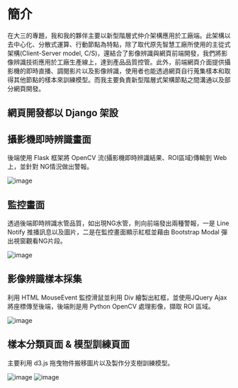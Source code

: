 # 簡介
在大三的專題，我和我的夥伴主要以新型階層式仲介架構應用於工廠端。此架構以去中心化、分散式運算、行動節點為特點，除了取代原先智慧工廠所使用的主從式架構(Client-Server model, C/S)，還結合了影像辨識與網頁前端開發，我們將影像辨識技術應用於工廠生產線上，達到產品品質控管。此外，前端網頁介面提供攝影機的即時直播、調閱影片以及影像辨識，使用者也能透過網頁自行蒐集樣本和取得其他節點的樣本來訓練模型。而我主要負責新型階層式架構節點之間溝通以及部分網頁開發。

## 網頁開發都以 Django 架設

## 攝影機即時辨識畫面
後端使用 Flask 框架將 OpenCV 流(攝影機即時辨識結果、ROI區域)傳輸到 Web 上，並針對 NG情況做出警報。 

![image](https://user-images.githubusercontent.com/68286984/118290053-95a64600-b508-11eb-94f9-9ed5bd340dab.png)

## 監控畫面 
透過後端即時辨識水管品質，如出現NG水管，則向前端發出兩種警報，一是 Line Notify 推播訊息以及圖片，二是在監控畫面顯示紅框並藉由 Bootstrap Modal 彈出視窗觀看NG片段。

![image](https://user-images.githubusercontent.com/68286984/118290709-51677580-b509-11eb-82a9-8dac75165c22.png)

## 影像辨識樣本採集
利用 HTML MouseEvent 監控滑鼠並利用 Div 繪製出紅框，並使用JQuery Ajax 將座標傳至後端，後端則是用 Python OpenCV 處理影像，擷取 ROI 區域。

![image](https://user-images.githubusercontent.com/68286984/118290781-6512dc00-b509-11eb-81fa-a662d696474e.png)

## 樣本分類頁面 & 模型訓練頁面
主要利用 d3.js 拖曳物件搬移圖片以及製作分支樹訓練模型。

![image](https://user-images.githubusercontent.com/68286984/118290857-7a880600-b509-11eb-8379-6fa5903d9bb0.png)
![image](https://user-images.githubusercontent.com/68286984/118291841-98099f80-b50a-11eb-9cd3-ca97410616dd.png)










